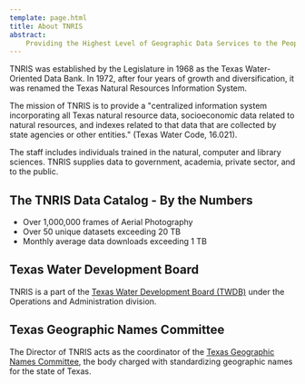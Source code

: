```yaml
---
template: page.html
title: About TNRIS
abstract:
    Providing the Highest Level of Geographic Data Services to the People of Texas
---
```


TNRIS was established by the Legislature in 1968 as the Texas Water-Oriented Data Bank. In 1972, after four years of growth and diversification, it was renamed the Texas Natural Resources Information System.

The mission of TNRIS is to provide a "centralized information system incorporating all Texas natural resource data, socioeconomic data related to natural resources, and indexes related to that data that are collected by state agencies or other entities." (Texas Water Code, 16.021).

The staff includes individuals trained in the natural, computer and library sciences. TNRIS supplies data to government, academia, private sector, and to the public.

<!-- [Past TNRIS interns at work](images/past_gis.jpg) -->

## The TNRIS Data Catalog - By the Numbers

- Over 1,000,000 frames of Aerial Photography
- Over 50 unique datasets exceeding 20 TB
- Monthly average data downloads exceeding 1 TB

## Texas Water Development Board

TNRIS is a part of the [Texas Water Development Board (TWDB)](http://www.twdb.texas.gov) under the Operations and Administration division.

## Texas Geographic Names Committee

The Director of TNRIS acts as the coordinator of the [Texas Geographic Names
Committee](texas-geographic-names-committee), the body charged with standardizing geographic names
for the state of Texas.

